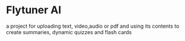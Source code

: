# Flytuner AI
a project for uploading text, video,audio or pdf and using its contents to create summaries, dynamic quizzes and flash cards

